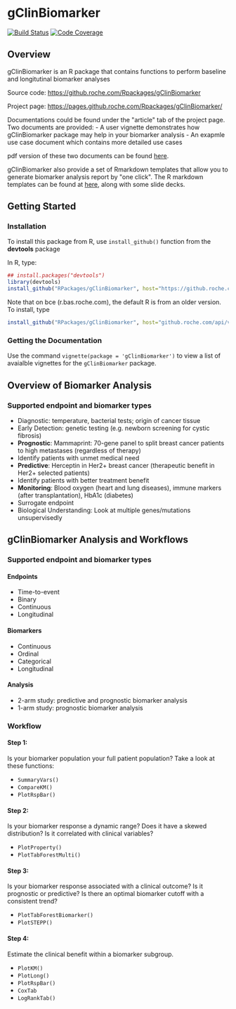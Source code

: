 
gClinBiomarker
==============

[![Build Status](https://img.shields.io/badge/build-passing-brightgreen.svg?style=flat-square)]() [![Code Coverage](https://img.shields.io/badge/coverage-0%25-red.svg?style=flat-square)]()

Overview
--------

gClinBiomarker is an R package that contains functions to perform baseline and longitutinal biomarker analyses

Source code: <https://github.roche.com/Rpackages/gClinBiomarker>

Project page: <https://pages.github.roche.com/Rpackages/gClinBiomarker/>

Documentations could be found under the "article" tab of the project page. Two documents are provided: - A user vignette demonstrates how gClinBiomarker package may help in your biomarker analysis - An exapmle use case document which contains more detailed use cases

pdf version of these two documents can be found [here](https://github.roche.com/Rpackages/gClinBiomarker/tree/master/inst/doc).

gClinBiomarker also provide a set of Rmarkdown templates that allow you to generate biomarker analysis report by "one click". The R markdown templates can be found at [here](https://github.roche.com/lengn/gClinbiomarker_documents), along with some slide decks.

Getting Started
---------------

### Installation

To install this package from R, use `install_github()` function from the **devtools** package

In R, type:

``` r
## install.packages("devtools")
library(devtools)
install_github("RPackages/gClinBiomarker", host="https://github.roche.com/api/v3")
```

Note that on bce (r.bas.roche.com), the default R is from an older version. To install, type

``` r
install_github("RPackages/gClinBiomarker", host="github.roche.com/api/v3")
```

### Getting the Documentation

Use the command `vignette(package = 'gClinBiomarker')` to view a list of avaialble vignettes for the `gClinBiomarker` package.

Overview of Biomarker Analysis
------------------------------

### Supported endpoint and biomarker types

-   Diagnostic: temperature, bacterial tests; origin of cancer tissue
-   Early Detection: genetic testing (e.g. newborn screening for cystic fibrosis)
-   **Prognostic**: Mammaprint: 70-gene panel to split breast cancer patients to high metastases (regardless of therapy)
-   Identify patients with unmet medical need
-   **Predictive**: Herceptin in Her2+ breast cancer (therapeutic benefit in Her2+ selected patients)
-   Identify patients with better treatment benefit
-   **Monitoring**: Blood oxygen (heart and lung diseases), immune markers (after transplantation), HbA1c (diabetes)
-   Surrogate endpoint
-   Biological Understanding: Look at multiple genes/mutations unsupervisedly

gClinBiomarker Analysis and Workflows
-------------------------------------

### Supported endpoint and biomarker types

#### Endpoints

-   Time-to-event
-   Binary
-   Continuous
-   Longitudinal

#### Biomarkers

-   Continuous
-   Ordinal
-   Categorical
-   Longitudinal

#### Analysis

-   2-arm study: predictive and prognostic biomarker analysis
-   1-arm study: prognostic biomarker analysis

### Workflow

#### Step 1:

Is your biomarker population your full patient population? Take a look at these functions:

-   `SummaryVars()`
-   `CompareKM()`
-   `PlotRspBar()`

#### Step 2:

Is your biomarker response a dynamic range? Does it have a skewed distribution? Is it correlated with clinical variables?

-   `PlotProperty()`
-   `PlotTabForestMulti()`

#### Step 3:

Is your biomarker response associated with a clinical outcome? Is it prognostic or predictive? Is there an optimal biomarker cutoff with a consistent trend?

-   `PlotTabForestBiomarker()`
-   `PlotSTEPP()`

#### Step 4:

Estimate the clinical benefit within a biomarker subgroup.

-   `PlotKM()`
-   `PlotLong()`
-   `PlotRspBar()`
-   `CoxTab`
-   `LogRankTab()`
